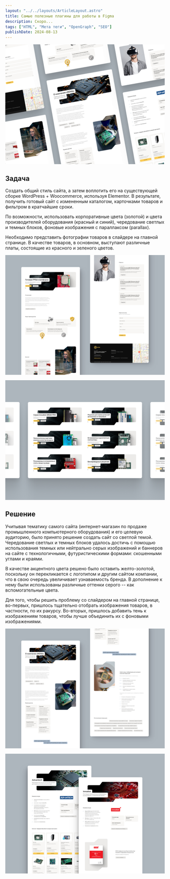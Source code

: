 ```yaml
---
layout: "../../layouts/ArticleLayout.astro"
title: Самые полезные плагины для работы в Figma
description: Скоро...
tags: ["HTML", "Мета теги", "OpenGraph", "SEO"]
publishDate: 2024-08-13
---
```


![Превью страниц интернет-магазина промышленного компьютерного оборудования в нескольких скриншотах на сером фоне, показывающее большую часть блоков с футуристичными, технологичными формами изображений, представляющие собой изогнутые прямоугольными](../../assets/images/nova-prom/hero.jpg)

## Задача

Создать общий стиль сайта, а затем воплотить его на существующей сборке WordPress + Woocommerce, используя Elementor. В результате, получить готовый сайт с измененным каталогом, карточками товаров и фильтром в кратчайшие сроки.

По возможности, использовать корпоративные цвета (золотой) и цвета производителей оборудования (красный и синий), чередование светлых и темных блоков, фоновые изображения с параллаксом (parallax).

Необходимо представить фотографии товаров в слайдере на главной странице. В качестве товаров, в основном, выступают различные платы, состоящие из красного и зеленого цветов.

![Демонстрация дизайна главной страницы интернет-магазина промышленного компьютерного оборудования](../../assets/images/nova-prom/home-page.jpg)

![Обзор всех баннеров слайдера на главной странице](../../assets/images/nova-prom/slider.jpg)

## Решение

Учитывая тематику самого сайта (интернет-магазин по продаже промышленного компьютерного оборудования) и его целевую аудиторию, было принято решение создать сайт со светлой темой. Чередование светлых и темных блоков удалось достичь с помощью использования темных или нейтрально серых изображений и баннеров на сайте с технологичными, футуристическими формами: скошенными углами и краями.

В качестве акцентного цвета решено было оставить желто-золотой, поскольку он перекликается с логотипом и другим сайтом компании, что в свою очередь увеличивает узнаваемость бренда. В дополнение к нему были использованы различные оттенки серого -- как вспомогательные цвета.

Для того, чтобы решить проблему со слайдером на главной странице, во-первых, пришлось тщательно отобрать изображения товаров, в частности, по их ракурсу. Во-вторых, пришлось добавить тень к изображениям товаров, чтобы лучше объединить их с фоновыми изображениями.

![Демонстрация дизайна главной страницы интернет-магазина промышленного компьютерного оборудования](../../assets/images/nova-prom/about-company-page.jpg)

![Демонстрация дизайна главной страницы интернет-магазина промышленного компьютерного оборудования](../../assets/images/nova-prom/manufacturers-pages.jpg)

